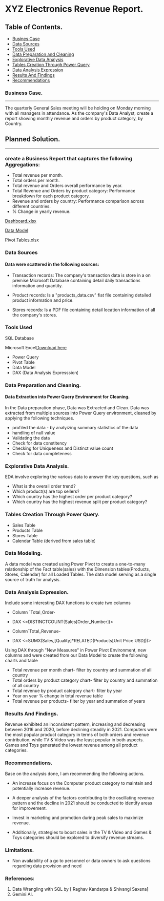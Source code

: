 # XYZ Electronics Revenue Report.

## Table of Contents.

-  [Busines Case](#business-case)
-  [Data Sources](#data-sources)
-  [Tools Used](#tools-used)
-  [Data Preparation and Cleaning](#data-preparation-and-cleaning)
-  [Explorative Data Analysis](#explorative-data-analysis)
-  [Tables Creation Through Power Query](#tables-creation-through-power-query)
-  [Data Analysis Expression](#data-analysis-expression)
-  [Results And Findings](#results-and-findings)
-  [Recommendations](#recommendations)

### Business Case.
---

The quarterly General Sales meeting will be holding on Monday morning with all managers in attendance.  As the company's Data Analyst, create a report showing monthly revenue and orders by product category, by Country.

## Planned Solution.
---
### create a Business Report that captures the following Aggregations:
- Total revenue per month.
- Total orders per month.
- Total revenue and Orders overall performance by year.
- Total Revenue and Orders by product category: Performance breakdown for each product category.
- Revenue and orders by country: Performance comparison across different countries.
- % Change in yearly revenue.



[Dashboard.xlsx](https://github.com/user-attachments/files/16574062/Dashboard.xlsx)

[Data Model](https://github.com/user-attachments/assets/50e20824-b88e-4fd2-996e-e50f5cb66ac5)

[Pivot Tables.xlsx](https://github.com/user-attachments/files/16574077/Pivot.Tables.xlsx)

### Data Sources


#### Data were scattered in the following sources: 

- Transaction records: The company's transaction data is store in a on premise Microsoft Database containing detail daily transactions information and quantity.

- Product records: Is a "products_data.csv" flat file containing detailed product information and price.

- Stores records: Is a PDF file containing detail location information of all the company's stores.

### Tools Used

SQL Database

Microsoft Excel[Download here](http:microsoft.excel)
- Power Query
- Pivot Table
- Data Model
- DAX (Data Analysis Expresssion)

### Data Preparation and Cleaning.

#### Data Extraction into Power Query Environment for Cleaning.

In the Data preparation phase, Data was Extracted and Clean. Data was extracted from multiple sources into Power Query environment, cleaned by applying the following techniques.

- profiled the data - by analyizing summary statistics of the data
- handling of  null value
- Validating the data
- Check for data constitency
- Checking for Uniqueness and Distinct value count
- Check for data completeness

### Explorative Data Analysis. 

EDA involve exploring the various data to answer the key questions, such as

- What is the overall order trend?
- Which product(s) are top sellers?
- Which country has the highest order per product category?
- Which country has the highest revenue split per product category?

### Tables Creation Through Power Query.
- Sales Table
- Products Table
- Stores Table
- Calendar Table (derived from sales table)

### Data Modeling.

A data model was created using Power Pivot to create a one-to-many relationship of the Fact table(sales) with the Dimension tables(Products, Stores, Calendar) for all Loaded Tables. The data model serving as a single source of truth for analysis.

### Data Analysis Expression.

Include some interesting DAX functions to create two columns 
- Column `Total_Order-
-  DAX  <=DISTINCTCOUNT(Sales[Order_Number])>


 - Column`Total_Revenue-
-  DAX <=SUMX(Sales,[Quality]*RELATED(Products[Unit Price USD]))>


Using DAX through "New Measures" in Power Pivot Environment, new columns <Total Order> and <Total Revenue> were created from our Data Model to create the following charts and table

- Total revenue per month chart- filter by country and summation of all country
- Total orders by product category chart- filter by country and summation of all country
- Total revenue by product category chart- filter by year
- Year on year % change in total revenue table
- Total revenue per products- filter by year and summation of years

### Results And Findings.

Revenue exhibited an inconsistent pattern, increasing and decreasing between 2016 and 2020, before declining steadily in 2021. Computers were the most popular product category in terms of both orders and revenue contribution, while TV & Video was the least popular in both aspects. Games and Toys generated the lowest revenue among all product categories.

### Recommendations.
Base on the analysis done, I am recommending the following actions.

- An increase focus on the Computer product category to maintain and potentially increase revenue.
   
- A deeper analysis of the factors contributing to the oscillating revenue pattern and the decline in 2021 should be conducted to identify areas for improvement.

- Invest in marketing and promotion during peak sales to maximize revenue.
 
- Additionally, strategies to boost sales in the TV & Video and Games & Toys categories should be explored to diversify revenue streams.

### Limitations.

- Non availability of a go to personnel or data owners to ask questions regarding data provision and need

### References:
1. Data Wrangling with SQL by [ Raghav Kandarpa & Shivangi Saxena]
2. Gemini AI.









